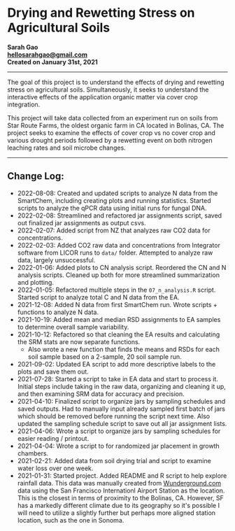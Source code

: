 # Drying and Rewetting Stress on Agricultural Soils

**Sarah Gao  
hellosarahgao@gmail.com  
Created on January 31st, 2021**

***

The goal of this project is to understand the effects of drying and rewetting stress on agricultural soils. Simultaneously, it seeks to understand the interactive effects of the application organic matter via cover crop integration.

This project will take data collected from an experiment run on soils from Star Route Farms, the oldest organic farm in CA located in Bolinas, CA. The project seeks to examine the effects of cover crop vs no cover crop and various drought periods followed by a rewetting event on both nitrogen leaching rates and soil microbe changes.

***

## Change Log:
* 2022-08-08: Created and updated scripts to analyze N data from the SmartChem, including creating plots and running statistics. Started scripts to analyze the qPCR data using initial runs for fungal DNA.
* 2022-02-08: Streamlined and refactored jar assignments script, saved out finalized jar assignments as output csvs.
* 2022-02-07: Added script from NZ that analyzes raw CO2 data for concentrations.
* 2022-02-03: Added CO2 raw data and concentrations from Integrator software from LICOR runs to `data/` folder. Attempted to analyze raw data, largely unsuccessful.
* 2022-01-06: Added plots to CN analysis script. Reordered the CN and N analysis scripts. Cleaned up both for more streamlined summarization and plotting.
* 2022-01-05: Refactored multiple steps in the `07_n_analysis.R` script. Started script to analyze total C and N data from the EA.
* 2021-12-08: Added N data from first SmartChem run. Wrote scripts + functions to analyze N data.
* 2021-10-19: Added mean and median RSD assignments to EA samples to determine overall sample variability.
* 2021-10-12: Refactored so that cleaning the EA results and calculating the SRM stats are now separate functions.
  * Also wrote a new function that finds the means and RSDs for each soil sample based on a 2-sample, 20 soil sample run.
* 2021-09-02: Updated EA script to add more descriptive labels to the plots and save them out.
* 2021-07-28: Started a script to take in EA data and start to process it. Initial steps include taking in the raw data, organizing and cleaning it up, and then examining SRM data for accuracy and precision.
* 2021-04-10: Finalized script to organize jars by sampling schedules and saved outputs. Had to manually input already sampled first batch of jars which should be removed before running the script next time. Also updated the sampling schedule script to save out all jar assignment lists.
* 2021-04-06: Wrote a script to organize jars by sampling schedules for easier reading / printout.
* 2021-04-04: Wrote a script to for randomized jar placement in growth chambers.
* 2021-02-21: Added data from soil drying trial and script to examine water loss over one week.  
* 2021-01-31: Started project. Added README and R script to help explore rainfall data. This data was manually created from [Wunderground.com](https://www.wunderground.com/history/monthly/us/ca/san-francisco/KSFO/date/2018-5) data using the San Francisco Internationl Airport Station as the location. This is the closest in terms of proximity to the Bolinas, CA. However, SF has a markedly different climate due to its geography so it's possible I will need to utilize a slightly further but perhaps more aligned station location, such as the one in Sonoma.
